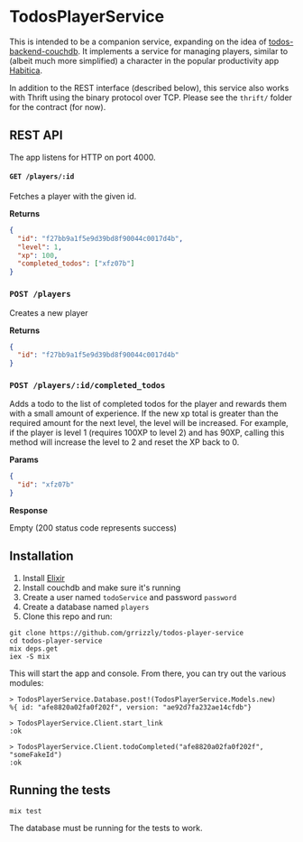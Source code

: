 # TodosPlayerService

This is intended to be a companion service, expanding on the idea of [todos-backend-couchdb](https://github.com/grrizzly/todos-backend-couchdb). It implements a  service for managing players, similar to (albeit much more simplified) a character in the popular productivity app [Habitica](https://habitica.com).

In addition to the REST interface (described below), this service also works with Thrift using the binary protocol over TCP. Please see the `thrift/` folder for the contract (for now).

## REST API

The app listens for HTTP on port 4000.

#### `GET /players/:id`

Fetches a player with the given id. 

**Returns**
```json
{
  "id": "f27bb9a1f5e9d39bd8f90044c0017d4b",
  "level": 1,
  "xp": 100,
  "completed_todos": ["xfz07b"]
}
```

### `POST /players`

Creates a new player

**Returns**
```json
{
  "id": "f27bb9a1f5e9d39bd8f90044c0017d4b"
}
```

### `POST /players/:id/completed_todos`

Adds a todo to the list of completed todos for the player and rewards them with a small amount of experience. If the new xp total is greater than the required amount for the next level, the level will be increased. For example, if the player is level 1 (requires 100XP to level 2) and has 90XP, calling this method will increase the level to 2 and reset the XP back to 0.

**Params**
```json
{
  "id": "xfz07b"
}
```

**Response**

Empty (200 status code represents success)

## Installation

1. Install [Elixir](https://elixir-lang.org)
1. Install couchdb and make sure it's running
1. Create a user named `todoService` and password `password`
1. Create a database named `players`
1. Clone this repo and run:
```shell
git clone https://github.com/grrizzly/todos-player-service
cd todos-player-service
mix deps.get
iex -S mix
```

This will start the app and console. From there, you can try out the various modules:

```shell
> TodosPlayerService.Database.post!(TodosPlayerService.Models.new)
%{ id: "afe8820a02fa0f202f", version: "ae92d7fa232ae14cfdb"}

> TodosPlayerService.Client.start_link
:ok

> TodosPlayerService.Client.todoCompleted("afe8820a02fa0f202f", "someFakeId")
:ok
```

## Running the tests

```
mix test
```

The database must be running for the tests to work. 
